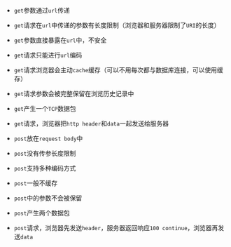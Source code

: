 - `get`参数通过`url`传递
- `get`请求在`url`中传递的参数有长度限制（浏览器和服务器限制了`URI`的长度）
- `get`参数直接暴露在`url`中，不安全
- `get`请求只能进行`url`编码
- `get`请求浏览器会主动`cache`缓存（可以不用每次都与数据库连接，可以使用缓存）
- `get`请求参数会被完整保留在浏览历史记录中
- `get`产生一个`TCP`数据包
- `get`请求，浏览器把`http header`和`data`一起发送给服务器


- `post`放在`request body`中
- `post`没有传参长度限制
- `post`支持多种编码方式
- `post`一般不缓存
- `post`中的参数不会被保留
- `post`产生两个数据包
- `post`请求，浏览器先发送`header`，服务器返回响应`100 continue`，浏览器再发送`data`